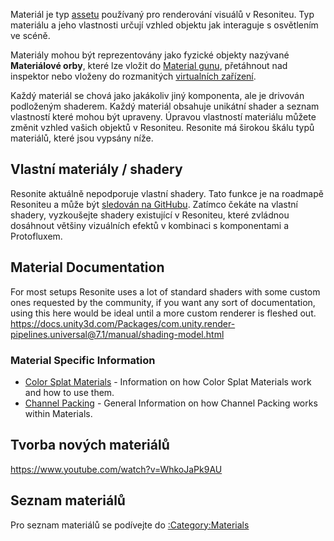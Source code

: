 <languages/>Materiál je typ [assetu](Asset "wikilink") používaný pro
renderování visuálů v Resoniteu. Typ materiálu a jeho vlastnosti určují
vzhled objektu jak interaguje s osvětlením ve scéně.

Materiály mohou být reprezentovány jako fyzické objekty nazývané
**Materiálové orby**, které lze vložit do [Material
gunu](Material_Gun "wikilink"), přetáhnout nad inspektor nebo vloženy do
rozmanitých [virtualních zařízení](Virtual_Device "wikilink").

Každý materiál se chová jako jakákoliv jiný komponenta, ale je drivován
podloženým shaderem. Každý materiál obsahuje unikátní shader a seznam
vlastností které mohou být upraveny. Úpravou vlastností materiálu můžete
změnit vzhled vašich objektů v Resoniteu. Resonite má širokou škálu typů
materiálů, které jsou vypsány níže.

## Vlastní materiály / shadery

Resonite aktuálně nepodporuje vlastní shadery. Tato funkce je na
roadmapě Resoniteu a může být [sledován na
GitHubu](https://github.com/Frooxius/ResonitePublic/projects/1#card-35344852).
Zatímco čekáte na vlastní shadery, vyzkoušejte shadery existující v
Resoniteu, které zvládnou dosáhnout většiny vizuálních efektů v
kombinaci s komponentami a Protofluxem.

## Material Documentation

For most setups Resonite uses a lot of standard shaders with some custom
ones requested by the community, if you want any sort of documentation,
using this here would be ideal until a more custom renderer is fleshed
out.
<https://docs.unity3d.com/Packages/com.unity.render-pipelines.universal@7.1/manual/shading-model.html>

### Material Specific Information

-   [Color Splat Materials](Color_Splat_Materials "wikilink") -
    Information on how Color Splat Materials work and how to use them.
-   [Channel Packing](Channel_Packing "wikilink") - General Information
    on how Channel Packing works within Materials.

## Tvorba nových materiálů

<youtube><https://www.youtube.com/watch?v=WhkoJaPk9AU></youtube>

## Seznam materiálů

Pro seznam materiálů se podívejte do
[:Category:Materials](:Category:Materials "wikilink")